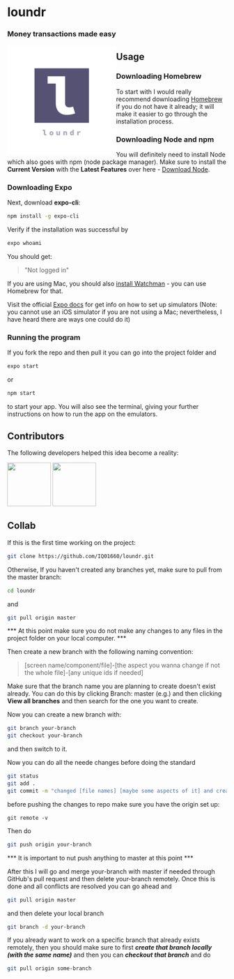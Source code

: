 # loundr
### Money transactions made easy

<img src="/assets/splash.png" width=250 align=left >

## Usage

### Downloading Homebrew
To start with I would really recommend downloading 
[Homebrew](https://brew.sh/) if you do not have it already; it will make it easier to go through the installation process.

### Downloading Node and npm
You will definitely need to install Node which also goes with npm (node package manager). Make sure to install the **Current Version** with the **Latest Features** over here - 
[Download Node](https://nodejs.org/en/).


### Downloading Expo
Next, download **expo-cli**:

```bash
npm install -g expo-cli
```
Verify if the installation was successful by
```bash
expo whoami
```
You should get:
> "Not logged in"

If you are using Mac, you should also [install Watchman](https://facebook.github.io/watchman/docs/install#buildinstall) - you can use Homebrew for that.

Visit the official [Expo docs](https://docs.expo.io/get-started/installation/) for get info on how to set up simulators
(Note: you cannot use an iOS simulator if you are not using a Mac; nevertheless, I have heard there are ways one could do it)

### Running the program
If you fork the repo and then pull it you can go into the project folder and
```bash
expo start
```
or
```bash
npm start
```
to start your app. You will also see the terminal, giving your further instructions on how to run the app on the emulators.


## Contributors
The following developers helped this idea become a reality:

<img src="https://avatars2.githubusercontent.com/u/34740725?s=400&u=15efe798db9cf249e596e47f2591dcadda0e6ec0&v=4" width="100" height="100">
<img src="https://avatars1.githubusercontent.com/u/29056703?s=460&u=c2932f32a8c593d5db91ab1ca6dac3967d226078&v=4" width="100" height="100">

## Collab
If this is the first time working on the project:
```bash
git clone https://github.com/IQ01660/loundr.git
```

Otherwise,
If you haven't created any branches yet,
make sure to pull from the master branch:
```bash
cd loundr
```
and

```bash
git pull origin master
```

*** At this point make sure you do not make any changes to any files in the project folder on your local computer. ***

Then create a new branch with the following naming convention:
> [screen name/component/file]-[the aspect you wanna change if not the whole file]-[any unique ids if needed]

Make sure that the branch name you are planning to create doesn't exist already.
You can do this by clicking Branch: master (e.g.) and then clicking **View all branches** and
then search for the one you want to create.

Now you can create a new branch with:
```bash
git branch your-branch
git checkout your-branch
```
and then switch to it.

Now you can do all the neede changes before doing the standard

```bash
git status
git add .
git commit -m "changed [file names] [maybe some aspects of it] and created [file names] / added some component in [file name]"
```

before pushing the changes to repo make sure you have the origin set up:
```
git remote -v
```

Then do
```bash
git push origin your-branch
```
*** It is important to nut push anything to master at this point ***

After this I will go and merge your-branch with master if needed
through GitHub's pull request and then delete your-branch remotely. 
Once this is done and all conflicts are resolved
you can go ahead and 

```bash
git pull origin master
```

and then delete your local branch
```bash
git branch -d your-branch
```

If you already want to work on a specific branch that already exists remotely,
then you should make sure to first ***create that branch locally (with the same name)***
and then you can ***checkout that branch*** and do
```bash
git pull origin some-branch
```






